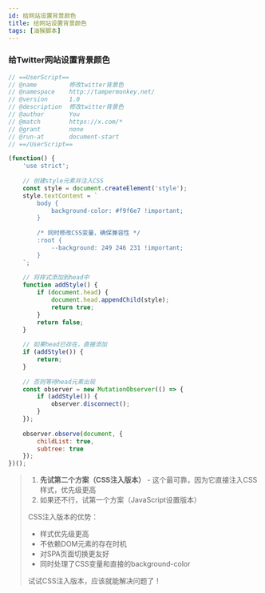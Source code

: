 ```yaml
---
id: 给网站设置背景颜色
title: 给网站设置背景颜色
tags: [油猴脚本]
---
```


### 给Twitter网站设置背景颜色

```javascript
// ==UserScript==
// @name         修改twitter背景色
// @namespace    http://tampermonkey.net/
// @version      1.0
// @description  修改twitter背景色
// @author       You
// @match        https://x.com/*
// @grant        none
// @run-at       document-start
// ==/UserScript==

(function() {
    'use strict';
    
    // 创建style元素并注入CSS
    const style = document.createElement('style');
    style.textContent = `
        body {
            background-color: #f9f6e7 !important;
        }
        
        /* 同时修改CSS变量，确保兼容性 */
        :root {
            --background: 249 246 231 !important;
        }
    `;
    
    // 将样式添加到head中
    function addStyle() {
        if (document.head) {
            document.head.appendChild(style);
            return true;
        }
        return false;
    }
    
    // 如果head已存在，直接添加
    if (addStyle()) {
        return;
    }
    
    // 否则等待head元素出现
    const observer = new MutationObserver(() => {
        if (addStyle()) {
            observer.disconnect();
        }
    });
    
    observer.observe(document, {
        childList: true,
        subtree: true
    });
})();
```

> 1. **先试第二个方案（CSS注入版本）** - 这个最可靠，因为它直接注入CSS样式，优先级更高
> 2. 如果还不行，试第一个方案（JavaScript设置版本）
>
> CSS注入版本的优势：
>
> - 样式优先级更高
> - 不依赖DOM元素的存在时机
> - 对SPA页面切换更友好
> - 同时处理了CSS变量和直接的background-color
>
> 试试CSS注入版本，应该就能解决问题了！